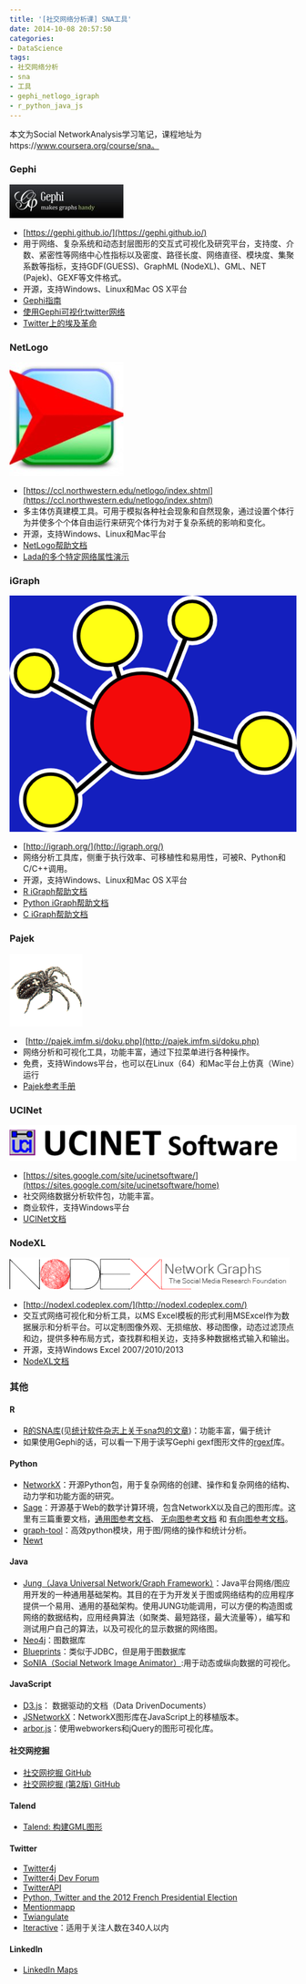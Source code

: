 ```yaml
---
title: '[社交网络分析课] SNA工具'
date: 2014-10-08 20:57:50
categories: 
- DataScience
tags: 
- 社交网络分析
- sna
- 工具
- gephi_netlogo_igraph
- r_python_java_js
---
```

本文为Social NetworkAnalysis学习笔记，课程地址为https://www.coursera.org/course/sna。

### Gephi

![Gephi - The Open Graph Viz Platform](/images/2014/10/0026uWfMzy6NZW4NjNR97.jpg)
- [https://gephi.github.io/](https://gephi.github.io/)
- 用于网络、复杂系统和动态封层图形的交互式可视化及研究平台，支持度、介数、紧密性等网络中心性指标以及密度、路径长度、网络直径、模块度、集聚系数等指标，支持GDF(GUESS)、GraphML (NodeXL)、GML、NET (Pajek)、GEXF等文件格式。
- 开源，支持Windows、Linux和Mac OS X平台
- [Gephi指南](https://gephi.org/users/)
- [ 使用Gephi可视化twitter网络](http://blog.ouseful.info/2011/07/07/visualising-twitter-friend-connections-using-gephi-an-example-using-wireduk-friends-network/)
- [Twitter上的埃及革命](https://blog.gephi.org/2011/the-egyptian-revolution-on-twitter/)

### NetLogo

![社交网络分析：SNA工具](/images/2014/10/0026uWfMgy6Ptz1NVMq86.jpg)
- [https://ccl.northwestern.edu/netlogo/index.shtml](https://ccl.northwestern.edu/netlogo/index.shtml)
- 多主体仿真建模工具。可用于模拟各种社会现象和自然现象，通过设置个体行为并使多个个体自由运行来研究个体行为对于复杂系统的影响和变化。
- 开源，支持Windows、Linux和Mac平台
- [NetLogo帮助文档](https://ccl.northwestern.edu/netlogo/docs/)
- [Lada的多个特定网络属性演示](http://www.ladamic.com/netlearn/)

### iGraph

![社交网络分析：SNA工具](/images/2014/10/0026uWfMgy6PtAGwRG6e6.png)
- [http://igraph.org/](http://igraph.org/)
- 网络分析工具库，侧重于执行效率、可移植性和易用性，可被R、Python和C/C++调用。
- 开源，支持Windows、Linux和Mac OS X平台
- [R iGraph帮助文档](http://igraph.org/r/)
- [Python iGraph帮助文档](http://igraph.org/python/)
- [C iGraph帮助文档](http://igraph.org/c/)

### Pajek

![社交网络分析：SNA工具](/images/2014/10/0026uWfMgy6PtE18Cty50.png) 
-  [http://pajek.imfm.si/doku.php](http://pajek.imfm.si/doku.php)
- 网络分析和可视化工具，功能丰富，通过下拉菜单进行各种操作。
- 免费，支持Windows平台，也可以在Linux（64）和Mac平台上仿真（Wine）运行
- [Pajek参考手册](http://mrvar.fdv.uni-lj.si/pajek/pajekman.pdf)

### UCINet

![社交网络分析：SNA工具](/images/2014/10/0026uWfMgy6PtNcAyUE80.png)
- [https://sites.google.com/site/ucinetsoftware/](https://sites.google.com/site/ucinetsoftware/home)
- 社交网络数据分析软件包，功能丰富。
- 商业软件，支持Windows平台
- [UCINet文档](https://sites.google.com/site/ucinetsoftware/document)

### NodeXL

![社交网络分析：SNA工具](/images/2014/10/0026uWfMgy6PtNQy3Wifa.png)
- [http://nodexl.codeplex.com/](http://nodexl.codeplex.com/)
- 交互式网络可视化和分析工具，以MS Excel模板的形式利用MSExcel作为数据展示和分析平台。可以定制图像外观、无损缩放、移动图像，动态过滤顶点和边，提供多种布局方式，查找群和相关边，支持多种数据格式输入和输出。
- 开源，支持Windows Excel 2007/2010/2013
- [NodeXL文档](http://nodexl.codeplex.com/documentation)

### 其他


#### R

- [R的SNA库](http://cran.r-project.org/web/packages/sna/index.html)(见[统计软件杂志上关于sna包的文章](http://www.jstatsoft.org/v24/i06/paper))：功能丰富，偏于统计
- 如果使用Gephi的话，可以看一下用于读写Gephi gexf图形文件的[rgexf](http://cran.r-project.org/web/packages/rgexf/index.html)库。

#### Python

- [NetworkX](http://networkx.lanl.gov/)：开源Python包，用于复杂网络的创建、操作和复杂网络的结构、动力学和功能方面的研究。
- [Sage](http://www.sagemath.org/)：开源基于Web的数学计算环境，包含NetworkX以及自己的图形库。这里有三篇重要文档，[通用图参考文档](http://www.sagemath.org/doc/reference/sage/graphs/generic_graph.html)、 [无向图参考文档](http://www.sagemath.org/doc/reference/sage/graphs/graph.html) 和 [有向图参考文档](http://www.sagemath.org/doc/reference/sage/graphs/digraph.html)。
- [graph-tool](http://projects.skewed.de/graph-tool/)：高效python模块，用于图/网络的操作和统计分析。
- [Newt](https://github.com/psychemedia/newt)

#### Java

- [Jung（Java Universal Network/Graph Framework）](http://jung.sourceforge.net/)：Java平台网络/图应用开发的一种通用基础架构。其目的在于为开发关于图或网络结构的应用程序提供一个易用、通用的基础架构。使用JUNG功能调用，可以方便的构造图或网络的数据结构，应用经典算法（如聚类、最短路径，最大流量等），编写和测试用户自己的算法，以及可视化的显示数据的网络图。
- [Neo4j](http://neo4j.org/)：图数据库
- [Blueprints](https://github.com/tinkerpop/blueprints/wiki)：类似于JDBC，但是用于图数据库
- [SoNIA（Social Network Image Animator）](http://www.stanford.edu/group/sonia/):用于动态或纵向数据的可视化。

#### JavaScript

- [D3.js](http://d3js.org/)： 数据驱动的文档（Data DrivenDocuments）
- [JSNetworkX](http://felix-kling.de/JSNetworkX/)：NetworkX图形库在JavaScript上的移植版本。
- [arbor.js](http://arborjs.org/)：使用webworkers和jQuery的图形可视化库。

#### 社交网挖掘

- [社交网挖掘 GitHub](https://github.com/ptwobrussell/Mining-the-Social-Web)
- [社交网挖掘 (第2版) GitHub](https://github.com/ptwobrussell/Mining-the-Social-Web-2nd-Edition)

#### Talend

- [Talend: 构建GML图形](http://gabrielebaldassarre.com/build-graphs-for-social-network-analysis/)

#### Twitter

- [Twitter4j](http://twitter4j.org/en/index.html)
- [Twitter4j Dev Forum](https://groups.google.com/forum/?fromgroups#!forum/twitter4j)
- [TwitterAPI](https://dev.twitter.com/)
- [Python, Twitter and the 2012 French Presidential Election](http://www.laurentluce.com/posts/python-twitter-statistics-and-the-2012-french-presidential-election/)
- [Mentionmapp](http://mentionmapp.com/#)
- [Twiangulate](http://twiangulate.com/search/)
- [Iteractive](http://iteractive.ca/sna/connect.php)：适用于关注人数在340人以内

#### LinkedIn

- [LinkedIn Maps](http://inmaps.linkedinlabs.com/)
